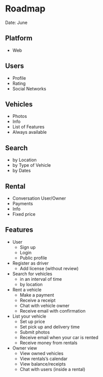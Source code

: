 # Roadmap
Date: June

## **Platform**
- Web
## Users
- Profile
- Rating
- Social Networks
## Vehicles
- Photos
- Info
- List of Features
- Always available
## Search
- by Location
- by Type of Vehicle
- by Dates
## Rental
- Conversation User/Owner
- Payments
- Info
- Fixed price


## **Features**
- User
  - Sign up
  - Login
  - Public profile
- Register as driver
  - Add license (without review)
- Search for vehicles 
  - in an interval of time
  - by location
- Rent a vehicle
  - Make a payment
  - Receive a receipt
  - Chat with vehicle owner
  - Receive email with confirmation
- List your vehicle
  - Set up price
  - Set pick up and delivery time
  - Submit photos
  - Receive email when your car is rented
  - Receive money from rentals
- Owner view
  - View owned vehicles
  - View rentals’s calendar
  - View balance/receipts
  - Chat with users (inside a rental)


